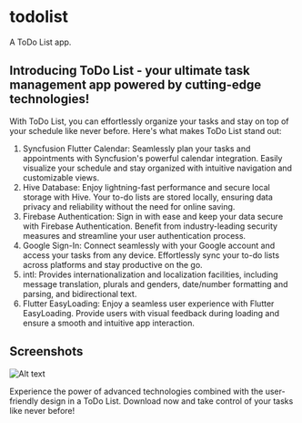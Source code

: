 # todolist

A ToDo List app.

## Introducing ToDo List - your ultimate task management app powered by cutting-edge technologies!

With ToDo List, you can effortlessly organize your tasks and stay on top of your schedule like never before. Here's what makes ToDo List stand out:

1. Syncfusion Flutter Calendar: Seamlessly plan your tasks and appointments with Syncfusion's powerful calendar integration. Easily visualize your schedule and stay organized with intuitive navigation and customizable views.
2. Hive Database: Enjoy lightning-fast performance and secure local storage with Hive. Your to-do lists are stored locally, ensuring data privacy and reliability without the need for online saving.
3. Firebase Authentication: Sign in with ease and keep your data secure with Firebase Authentication. Benefit from industry-leading security measures and streamline your user authentication process.
4. Google Sign-In: Connect seamlessly with your Google account and access your tasks from any device. Effortlessly sync your to-do lists across platforms and stay productive on the go.
5. intl: Provides internationalization and localization facilities, including message translation, plurals and genders, date/number formatting and parsing, and bidirectional text.
6. Flutter EasyLoading: Enjoy a seamless user experience with Flutter EasyLoading. Provide users with visual feedback during loading and ensure a smooth and intuitive app interaction.

## Screenshots
![Alt text](https://blogger.googleusercontent.com/img/b/R29vZ2xl/AVvXsEgoAinm953Y4We7mQFML35L9549ty4u-4urgzNFPwpU5NjtFQvCaHYGHhiki7v8vv_ryryfMuYJB3t8pPyNotlLRgJ5E96RjlySvn7hLYn2-6VBkum-HlOjVLf1FlvPngU_gKuYAo2JIcyfHYay5DUIhKo9mQfJcaMeNMev8V35lOivaCKaAPTL7antfzc/s3240/ToDo%20List.png?raw=true "Main Poster")

Experience the power of advanced technologies combined with the user-friendly design in a ToDo List. Download now and take control of your tasks like never before!


